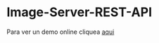 # Image-Server-REST-API

Para ver un demo online cliquea [aqui](http://frikibloggeo.esy.es/imageserver)
